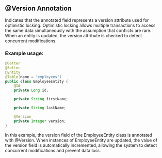 ## @Version Annotation

Indicates that the annotated field represents a version attribute used for optimistic locking. Optimistic locking allows multiple transactions to access the same data simultaneously with the assumption that conflicts are rare. When an entity is updated, the version attribute is checked to detect concurrent modifications.

### Example usage:

```java
@Getter
@Setter
@Entity
@Table(name = "employees")
public class EmployeeEntity {
    @Id
    private Long id;

    private String firstName;

    private String lastName;

    @Version
    private Integer version;
}
```


In this example, the version field of the EmployeeEntity class is annotated with @Version. 
When instances of EmployeeEntity are updated, the value of the version field is automatically incremented, 
allowing the system to detect concurrent modifications and prevent data loss.